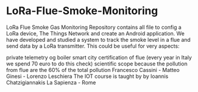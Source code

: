 # LoRa-Flue-Smoke-Monitoring
LoRa Flue Smoke Gas Monitoring Repository contains all file to config a LoRa device, The Things Network and create an Android application.
We have developed and studied a system to track the smoke level in a flue and send data by a LoRa transmitter. This could be useful for very aspects:

private telemetry og boiler
smart city certification of flue (every year in Italy we spend 70 euro to do this check)
scientific scope because the pollution from flue are the 60% of the total pollution
Francesco Cassini - Matteo Ginesi - Lorenzo Leschiera The IOT course is taught by by Ioannis Chatzigiannakis La Sapienza - Rome
